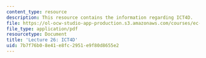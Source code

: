 ```yaml
---
content_type: resource
description: This resource contains the information regarding ICT4D.
file: https://ol-ocw-studio-app-production.s3.amazonaws.com/courses/ec-701j-d-lab-i-development-fall-2009/7b7f76b08e41e8fc2951e9f80d8655e2_MITEC_701JF09_lec26_nb.pdf
file_type: application/pdf
resourcetype: Document
title: 'Lecture 26: ICT4D'
uid: 7b7f76b0-8e41-e8fc-2951-e9f80d8655e2
---
```

